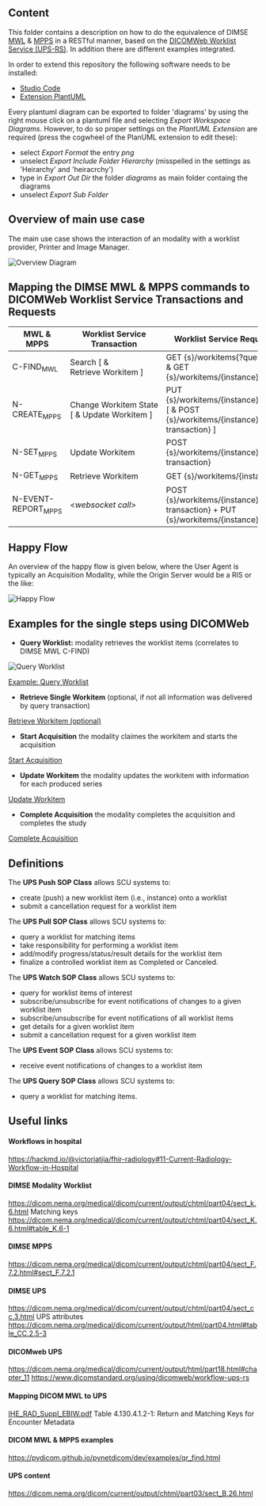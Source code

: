 ## Content 
This folder contains a description on how to do the equivalence of DIMSE [MWL](https://dicom.nema.org/medical/dicom/current/output/chtml/part04/sect_k.6.html) & [MPPS](https://dicom.nema.org/medical/dicom/current/output/chtml/part04/sect_F.7.2.html#sect_F.7.2.1) in a RESTful manner, based on the [DICOMWeb Worklist Service (UPS-RS)](https://dicom.nema.org/medical/dicom/current/output/chtml/part18/chapter_11.html).
In addition there are different examples integrated.

In order to extend this repository the following software needs to be installed:
- [Studio Code](https://code.visualstudio.com/)
- [Extension PlantUML](https://marketplace.visualstudio.com/items?itemName=jebbs.plantuml)

Every plantuml diagram can be exported to folder 'diagrams' by using the right mouse click on a plantuml file and selecting *Export Workspace Diagrams*.
However, to do so proper settings on the *PlantUML Extension* are required (press the cogwheel of the PlanUML extension to edit these):
- select *Export Format* the entry *png*
- unselect *Export Include Folder Hierarchy* (misspelled in the settings as 'Heirarchy' and 'heiracrchy')
- type in *Export Out Dir* the folder *diagrams* as main folder containg the diagrams
- unselect *Export Sub Folder*

## Overview of main use case
The main use case shows the interaction of an modality with a worklist provider, Printer and Image Manager. 

![Overview Diagram](diagrams/Overview.png)

## Mapping the DIMSE MWL & MPPS commands to DICOMWeb Worklist Service Transactions and Requests
| MWL & MPPS | Worklist Service Transaction | Worklist Service Request |
|-------------|--------|----------|
| C-FIND<sub>MWL</sub> | Search [ & Retrieve Workitem ] | GET {s}/workitems{?query*} [ & GET {s}/workitems/{instance} ]  |
| N-CREATE<sub>MPPS</sub> | Change Workitem State [ & Update Workitem ] | PUT {s}/workitems/{instance}/state [ & POST {s}/workitems/{instance}{?transaction} ] |
| N-SET<sub>MPPS</sub> | Update Workitem | POST {s}/workitems/{instance}{?transaction}  |
| N-GET<sub>MPPS</sub> | Retrieve Workitem | GET {s}/workitems/{instance} |
| N-EVENT-REPORT<sub>MPPS</sub> | \<*websocket call*\> | POST {s}/workitems/{instance}{?transaction} + PUT {s}/workitems/{instance}/state |

## Happy Flow

An overview of the happy flow is given below, where the User Agent is typically an Acquisition Modality, while the Origin Server would be a RIS or the like:

![Happy Flow](diagrams/Happy%20Flow.png)

## Examples for the single steps using DICOMWeb
- **Query Worklist:** modality retrieves the worklist items (correlates to DIMSE MWL C-FIND)

![Query Worklist](diagrams/Query_Worklist.png)

[Example: Query Worklist](10-Query-Worklist.md) 

- **Retrieve Single Workitem** (optional, if not all information was delivered by query transaction)

[Retrieve Workitem (optional)](11-Retrieve-Workitem.md)

- **Start Acquisition** the modality claimes the workitem and starts the acquisition

[Start Acquisition](12-Start-Acquisition.md)

- **Update Workitem** the modality updates the workitem with information for each produced series

[Update Workitem](13-Update-MPPS.md)

- **Complete Acquisition** the modality completes the acquisition and completes the study

[Complete Acquisition](14-Complete-Acquisition.md)

## Definitions
The **UPS Push SOP Class** allows SCU systems to:
- create (push) a new worklist item (i.e., instance) onto a worklist
- submit a cancellation request for a worklist item

The **UPS Pull SOP Class** allows SCU systems to:
- query a worklist for matching items
- take responsibility for performing a worklist item
- add/modify progress/status/result details for the worklist item
- finalize a controlled worklist item as Completed or Canceled.

The **UPS Watch SOP Class** allows SCU systems to:
- query for worklist items of interest
- subscribe/unsubscribe for event notifications of changes to a given worklist item
- subscribe/unsubscribe for event notifications of all worklist items
- get details for a given worklist item
- submit a cancellation request for a given worklist item

The **UPS Event SOP Class** allows SCU systems to:
- receive event notifications of changes to a worklist item

The **UPS Query SOP Class** allows SCU systems to:
- query a worklist for matching items.

## Useful links
#### Workflows in hospital
https://hackmd.io/@victoriatjia/fhir-radiology#11-Current-Radiology-Workflow-in-Hospital

#### DIMSE Modality Worklist
https://dicom.nema.org/medical/dicom/current/output/chtml/part04/sect_k.6.html
Matching keys
https://dicom.nema.org/medical/dicom/current/output/chtml/part04/sect_K.6.html#table_K.6-1

#### DIMSE MPPS
https://dicom.nema.org/medical/dicom/current/output/chtml/part04/sect_F.7.2.html#sect_F.7.2.1

#### DIMSE UPS
https://dicom.nema.org/medical/dicom/current/output/chtml/part04/sect_cc.3.html
UPS attributes
https://dicom.nema.org/medical/dicom/current/output/html/part04.html#table_CC.2.5-3

#### DICOMweb UPS
https://dicom.nema.org/medical/dicom/current/output/html/part18.html#chapter_11
https://www.dicomstandard.org/using/dicomweb/workflow-ups-rs

#### Mapping DICOM MWL to UPS
[IHE_RAD_Suppl_EBIW.pdf](https://eur04.safelinks.protection.outlook.com/?url=https%3A%2F%2Fwww.ihe.net%2FuploadedFiles%2FDocuments%2FRadiology%2FIHE_RAD_Suppl_EBIW.pdf%23page%3D61&data=05%7C01%7Cdieter.krotz%40siemens-healthineers.com%7C1f152786c550400ada1a08db1fcac085%7C5dbf1add202a4b8d815bbf0fb024e033%7C0%7C0%7C638138728255656972%7CUnknown%7CTWFpbGZsb3d8eyJWIjoiMC4wLjAwMDAiLCJQIjoiV2luMzIiLCJBTiI6Ik1haWwiLCJXVCI6Mn0%3D%7C3000%7C%7C%7C&sdata=NrIebDyqLlLYrPjhjR8tAh5KyYjyS017IiLYe5%2FGfxM%3D&reserved=0)
Table 4.130.4.1.2-1: Return and Matching Keys for Encounter Metadata

#### DICOM MWL & MPPS examples
https://pydicom.github.io/pynetdicom/dev/examples/qr_find.html

#### UPS content
https://dicom.nema.org/dicom/current/output/chtml/part03/sect_B.26.html
